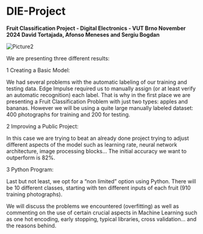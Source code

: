 # DIE-Project
**Fruit Classification Project - Digital Electronics - VUT Brno November 2024 
David Tortajada, Afonso Meneses and Sergiu Bogdan**

   ![Picture2](https://github.com/user-attachments/assets/47679d20-630a-4800-95c4-c9f8d8948e83)

We are presenting three different results:

1 Creating a Basic Model: 

We had several problems with the automatic labeling of our training and testing data. Edge Impulse required us to manually assign (or at least verify an automatic recognition) each label. 
That is why in the first place we are presenting a Fruit Classification Problem with just two types: apples and bananas. However we will be using a quite large manually labeled dataset: 400 photographs for training and 200 for testing.

2 Improving a Public Project:

In this case we are trying to beat an already done project trying to adjust different aspects of the model such as learning rate, neural network architecture, image processing blocks… The initial accuracy we want to outperform is 82%.

3 Python Program:

Last but not least, we opt for a “non limited” option using Python. There will be 10 different classes, starting with ten different inputs of each fruit (910 training photographs). 

We will discuss the problems we encountered (overfitting) as well as commenting on the use of certain crucial aspects in Machine Learning such as one hot encoding, early stopping, typical libraries, cross validation… and the reasons behind.

